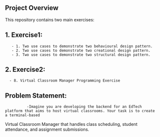 ## Project Overview

This repository contains two main exercises:

## 1. Exercise1: 
       - 1. Two use cases to demonstrate two behavioural design pattern.
       - 2. Two use cases to demonstrate two creational design pattern.
       - 3. Two use cases to demonstrate two structural design pattern.

## 2. Exercise2:
      - 8. Virtual Classroom Manager Programming Exercise

##  Problem Statement:
              -Imagine you are developing the backend for an EdTech platform that aims to host virtual classrooms. Your task is to create a terminal-based
Virtual Classroom Manager that handles class scheduling, student attendance, and assignment submissions.


